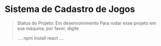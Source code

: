 <h1> Sistema de Cadastro de Jogos</h1>

> Status do Projeto: Em desenvolvimento
> Para rodar esse projeto em sua máquina, por favor, digite
>
> ....
> npm install react
> ....
